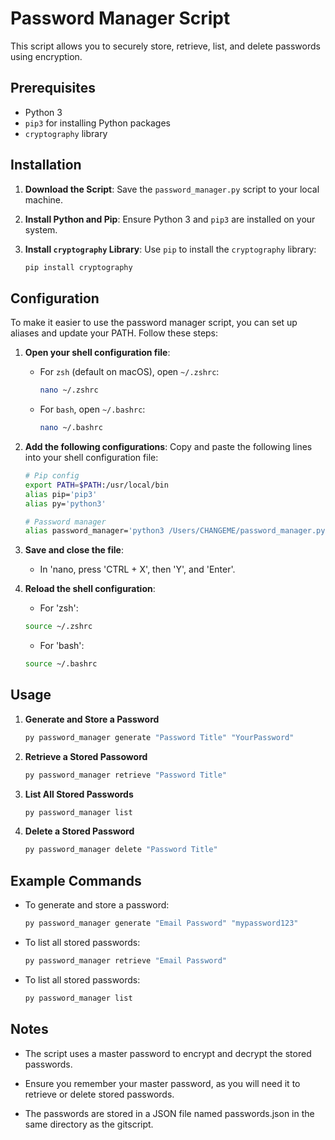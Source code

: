 # Password Manager Script

This script allows you to securely store, retrieve, list, and delete passwords using encryption. 

## Prerequisites

- Python 3
- `pip3` for installing Python packages
- `cryptography` library

## Installation

1. **Download the Script**:
   Save the `password_manager.py` script to your local machine.

2. **Install Python and Pip**:
   Ensure Python 3 and `pip3` are installed on your system.

3. **Install `cryptography` Library**:
   Use `pip` to install the `cryptography` library:

   ```bash
   pip install cryptography

## Configuration

To make it easier to use the password manager script, you can set up aliases and update your PATH. Follow these steps:

1. **Open your shell configuration file**:

   - For `zsh` (default on macOS), open `~/.zshrc`:
     ```bash
     nano ~/.zshrc
     
   - For `bash`, open `~/.bashrc`:
     ```bash
     nano ~/.bashrc

2. **Add the following configurations**:
   Copy and paste the following lines into your shell configuration file:

   ```bash
   # Pip config
   export PATH=$PATH:/usr/local/bin
   alias pip='pip3'
   alias py='python3'

   # Password manager
   alias password_manager='python3 /Users/CHANGEME/password_manager.py'

3. **Save and close the file**:
    - In 'nano, press 'CTRL + X', then 'Y', and 'Enter'.

4. **Reload the shell configuration**:
    - For 'zsh':

    ```bash
    source ~/.zshrc
    ```

    - For 'bash':
   
    ```bash
    source ~/.bashrc

## Usage 

1. **Generate and Store a Password**
   ```bash
   py password_manager generate "Password Title" "YourPassword"

2. **Retrieve a Stored Passoword**
   ```bash
   py password_manager retrieve "Password Title"

3. **List All Stored Passwords**
   ```bash
   py password_manager list

4. **Delete a Stored Password**
   ```bash
   py password_manager delete "Password Title"

## Example Commands

- To generate and store a password:
  ```bash
  py password_manager generate "Email Password" "mypassword123"

- To list all stored passwords:
  ```bash
  py password_manager retrieve "Email Password"

- To list all stored passwords:
  ```bash
  py password_manager list


## Notes

- The script uses a master password to encrypt and decrypt the stored passwords.

- Ensure you remember your master password, as you will need it to retrieve or delete stored passwords.

- The passwords are stored in a JSON file named passwords.json in the same directory as the gitscript. 